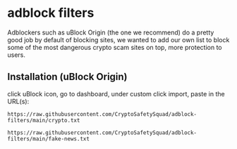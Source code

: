 # adblock filters

Adblockers such as uBlock Origin (the one we recommend) do a pretty good job by default of blocking sites, we wanted to add our own list to block some of the most dangerous crypto scam sites on top, more protection to users.

## Installation (uBlock Origin)

click uBlock icon, go to dashboard, under custom click import, paste in the URL(s):

    https://raw.githubusercontent.com/CryptoSafetySquad/adblock-filters/main/crypto.txt
    
    https://raw.githubusercontent.com/CryptoSafetySquad/adblock-filters/main/fake-news.txt
